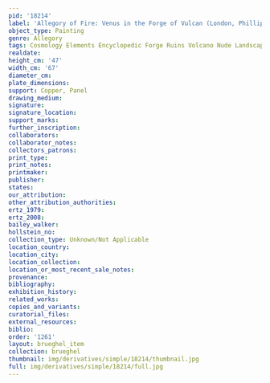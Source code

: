 ```yaml
---
pid: '18214'
label: 'Allegory of Fire: Venus in the Forge of Vulcan (London, Phillips, 1994)'
object_type: Painting
genre: Allegory
tags: Cosmology Elements Encyclopedic Forge Ruins Volcano Nude Landscape Armor
realdate: 
height_cm: '47'
width_cm: '67'
diameter_cm: 
plate_dimensions: 
support: Copper, Panel
drawing_medium: 
signature: 
signature_location: 
support_marks: 
further_inscription: 
collaborators: 
collaborator_notes: 
collectors_patrons: 
print_type: 
print_notes: 
printmaker: 
publisher: 
states: 
our_attribution: 
other_attribution_authorities: 
ertz_1979: 
ertz_2008: 
bailey_walker: 
hollstein_no: 
collection_type: Unknown/Not Applicable
location_country: 
location_city: 
location_collection: 
location_or_most_recent_sale_notes: 
provenance: 
bibliography: 
exhibition_history: 
related_works: 
copies_and_variants: 
curatorial_files: 
external_resources: 
biblio: 
order: '1261'
layout: brueghel_item
collection: brueghel
thumbnail: img/derivatives/simple/18214/thumbnail.jpg
full: img/derivatives/simple/18214/full.jpg
---
```


